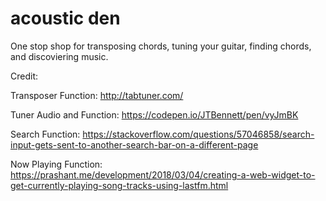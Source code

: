 # acoustic den
 One stop shop for transposing chords, tuning your guitar, finding chords, and discoviering music.


Credit:

Transposer Function:
http://tabtuner.com/

Tuner Audio and Function:
https://codepen.io/JTBennett/pen/vyJmBK

Search Function:
https://stackoverflow.com/questions/57046858/search-input-gets-sent-to-another-search-bar-on-a-different-page

Now Playing Function:
https://prashant.me/development/2018/03/04/creating-a-web-widget-to-get-currently-playing-song-tracks-using-lastfm.html